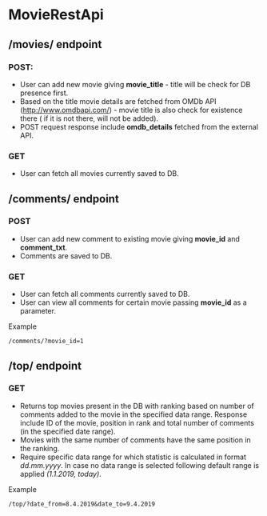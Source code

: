 # MovieRestApi

## /movies/ endpoint

### POST:

* User can add new movie giving __movie_title__ - title will be check for DB 
presence first.
* Based on the title movie details are fetched from OMDb API 
(http://www.omdbapi.com/) - movie title is also check for existence there (
if it is not there, will not be added).
* POST request response include __omdb_details__ fetched from the external API. 

### GET

* User can fetch all movies currently saved to DB.

## /comments/ endpoint

### POST 

* User can add new comment to existing movie giving __movie_id__ and 
__comment_txt__.
* Comments are saved to DB.

### GET

* User can fetch all comments currently saved to DB.
* User can view all comments for certain movie passing __movie_id__ as a 
parameter.

Example
```buildoutcfg
/comments/?movie_id=1
```

## /top/ endpoint

### GET

* Returns top movies present in the DB with ranking based on number of 
comments added to the movie in the specified data range. Response include
ID of the movie, position in rank and total number of comments 
(in the specified date range). 
* Movies with the same number of comments have the same position in the ranking.
* Require specific data range for which statistic is calculated in format 
_dd.mm.yyyy_. In case no data range is selected following default range is
applied _(1.1.2019, today)_.

Example
```buildoutcfg
/top/?date_from=8.4.2019&date_to=9.4.2019
```